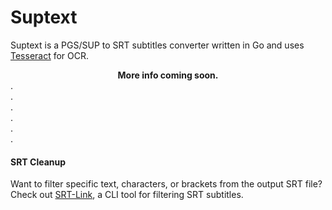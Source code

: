 # Suptext
Suptext is a PGS/SUP to SRT subtitles converter written in Go and uses
[Tesseract](https://github.com/tesseract-ocr/tesseract) for OCR.

**<center>More info coming soon.</center>**
.  
.  
.  
.  
.  
.

#### SRT Cleanup
Want to filter specific text, characters, or brackets from the output SRT file?  
Check out [SRT-Link](https://github.com/EliaOnceAgain/SRT-Link), a CLI tool for filtering SRT subtitles.
